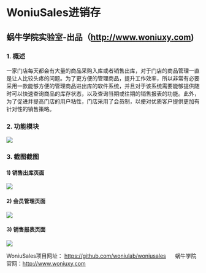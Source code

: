 # WoniuSales进销存
## 蜗牛学院实验室-出品（http://www.woniuxy.com)

### 1. 概述
一家门店每天都会有大量的商品采购入库或者销售出库，对于门店的商品管理一直是让人比较头疼的问题。为了更方便的管理商品，提升工作效率，所以非常有必要采用一款能够方便的管理商品进出库的软件系统，并且对于该系统需要能够提供随时可以快速查询商品的库存状态，以及查询当期或往期的销售报表的功能。此外，为了促进并提高门店的用户粘性，门店采用了会员制，以便对优质客户提供更加有针对性的销售策略。

### 2. 功能模块

<img src="https://raw.githubusercontent.com/woniulab/woniusales/master/WebRoot/image/modules.png"/>

### 3. 截图截图
#### 1) 销售出库页面

<img src="https://raw.githubusercontent.com/woniulab/woniusales/master/WebRoot/image/sell.png"/>

#### 2) 会员管理页面

<img src="https://raw.githubusercontent.com/woniulab/woniusales/master/WebRoot/image/sell.png"/>

#### 3) 销售报表页面

<img src="https://raw.githubusercontent.com/woniulab/woniusales/master/WebRoot/image/sell.png"/>

WoniuSales项目网址： https://github.com/woniulab/woniusales &nbsp;&nbsp;&nbsp;&nbsp; 蜗牛学院官网：http://www.woniuxy.com
